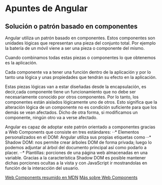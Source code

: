 # Apuntes de Angular
## Solución o patrón basado en componentes
Angular utiliza un patrón basado en componentes. Estos componentes son unidades lógicas que representan una pieza del conjunto total. Por ejemplo la batería de un móvil viene a ser una pieza o componente del mismo.

Cuando combinamos todas estas piezas o componentes lo que obtenemos es la aplicación.

Cada componente va a tener una función dentro de la aplicación y por lo tanto una lógica y unas propiedades que tendrán su efecto en la aplicación.

Estas piezas lógicas van a estar diseñadas desde la encapsulación, es decir,cada componente tiene un funcionamiento que no debe ser necesariamente conocido por otros componentes. Por lo tanto, los componentes están aislados lógicamente uno de otros. Esto significa que la alteración lógica de un componente no es condición suficiente para que los demás se vean afectados. Dicho de otra forma, si modificamos un componente, ningún otro va a verse afectado. 

Angular es capaz de adoptar este patrón orientado a componentes gracias a Web Components que consiste en tres estándares:
⋅⋅* Elementos personalizados en el DOM: Angular utiliza sus propias etiquetas como <app-root>
⋅⋅* Shadow DOM: nos permite crear árboles DOM de forma privada; luego lo podemos adjuntar al árbol del documento principal así como podarlo a placer. 
⋅⋅* Plantillas: porciones de una página web almacenadas en una variable. Gracias a la característica Shadow DOM es posible mantener dichas porciones ocultas a la vista y con JavaScript ir mostrandolas en función de la interacción del usuario.

[Web Components resumido en MDN](https://developer.mozilla.org/en-US/docs/Web/Web_Components)
[Más sobre Web Components](https://www.webcomponents.org/introduction#es-modules)